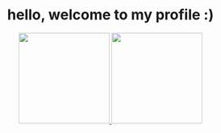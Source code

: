 <h1 align="center">hello, welcome to my profile :)</h1>
<div align="center">
  <a href="https://github.com/nalu5">
  <img height="180em" src="https://github-readme-stats.vercel.app/api?username=nalu5&show_icons=true&theme=midnight-purple&include_all_commits=true&count_private=true"/>
  <img height="180em" src="https://github-readme-stats.vercel.app/api/top-langs/?username=nalu5&layout=compact&langs_count=7&theme=midnight-purple"/>
</div>

